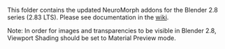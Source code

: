 This folder contains the updated NeuroMorph addons for the Blender 2.8 series (2.83 LTS).  Please see documentation in the [wiki](https://github.com/NeuroMorph-EPFL/NeuroMorph/wiki).

Note:  In order for images and transparencies to be visible in Blender 2.8, Viewport Shading should be set to Material Preview mode.
